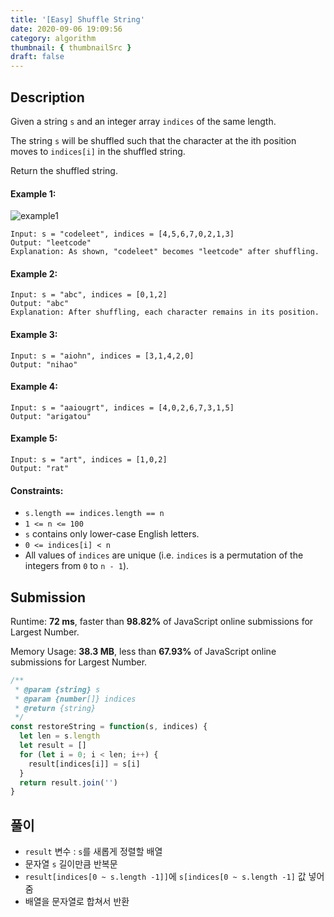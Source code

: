 ```yaml
---
title: '[Easy] Shuffle String'
date: 2020-09-06 19:09:56
category: algorithm
thumbnail: { thumbnailSrc }
draft: false
---
```


## Description

Given a string `s` and an integer array `indices` of the same length.

The string `s` will be shuffled such that the character at the ith position moves to `indices[i]` in the shuffled string.

Return the shuffled string.

#### Example 1:

![example1](https://assets.leetcode.com/uploads/2020/07/09/q1.jpg)

```
Input: s = "codeleet", indices = [4,5,6,7,0,2,1,3]
Output: "leetcode"
Explanation: As shown, "codeleet" becomes "leetcode" after shuffling.
```

#### Example 2:

```
Input: s = "abc", indices = [0,1,2]
Output: "abc"
Explanation: After shuffling, each character remains in its position.
```

#### Example 3:

```
Input: s = "aiohn", indices = [3,1,4,2,0]
Output: "nihao"
```

#### Example 4:

```
Input: s = "aaiougrt", indices = [4,0,2,6,7,3,1,5]
Output: "arigatou"
```

#### Example 5:

```
Input: s = "art", indices = [1,0,2]
Output: "rat"
```

#### Constraints:

- `s.length == indices.length == n`
- `1 <= n <= 100`
- `s` contains only lower-case English letters.
- `0 <= indices[i] < n`
- All values of `indices` are unique (i.e. `indices` is a permutation of the integers from `0` to `n - 1`).

## Submission

Runtime: **72 ms**, faster than **98.82%** of JavaScript online submissions for Largest Number.

Memory Usage: **38.3 MB**, less than **67.93%** of JavaScript online submissions for Largest Number.

```javascript
/**
 * @param {string} s
 * @param {number[]} indices
 * @return {string}
 */
const restoreString = function(s, indices) {
  let len = s.length
  let result = []
  for (let i = 0; i < len; i++) {
    result[indices[i]] = s[i]
  }
  return result.join('')
}
```

## 풀이

- `result` 변수 : `s`를 새롭게 정렬할 배열
- 문자열 `s` 길이만큼 반복문
- `result[indices[0 ~ s.length -1]]`에 `s[indices[0 ~ s.length -1]` 값 넣어줌
- 배열을 문자열로 합쳐서 반환
